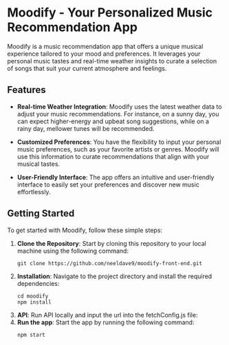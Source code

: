 # Moodify - Your Personalized Music Recommendation App

Moodify is a music recommendation app that offers a unique musical experience tailored to your mood and preferences. It leverages your personal music tastes and real-time weather insights to curate a selection of songs that suit your current atmosphere and feelings.

## Features

- **Real-time Weather Integration**: Moodify uses the latest weather data to adjust your music recommendations. For instance, on a sunny day, you can expect higher-energy and upbeat song suggestions, while on a rainy day, mellower tunes will be recommended.

- **Customized Preferences**: You have the flexibility to input your personal music preferences, such as your favorite artists or genres. Moodify will use this information to curate recommendations that align with your musical tastes.

- **User-Friendly Interface**: The app offers an intuitive and user-friendly interface to easily set your preferences and discover new music effortlessly.

## Getting Started

To get started with Moodify, follow these simple steps:

1. **Clone the Repository**: Start by cloning this repository to your local machine using the following command:
   ```shell
   git clone https://github.com/neeldave9/moodify-front-end.git
2. **Installation**: Navigate to the project directory and install the required dependencies:
   ```shell
   cd moodify
   npm install
3. **API**: Run API locally and input the url into the fetchConfig.js file:
4. **Run the app**: Start the app by running the following command:
   ```shell
   npm start
